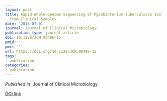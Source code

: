 ```yaml
---
layout: post
title: Rapid Whole-Genome Sequencing of Mycobacterium tuberculosis Isolates Directly
  from Clinical Samples
date: '2015-07-01'
journal: Journal of Clinical Microbiology
publication_type: journal-article
doi: 10.1128/JCM.00486-15
pmid: ''
pmc: ''
url: https://doi.org/10.1128/JCM.00486-15
tags:
- publication
categories:
- publication
---
```


*Published in*: Journal of Clinical Microbiology

[DOI link](https://doi.org/10.1128/JCM.00486-15)


